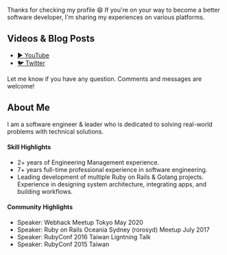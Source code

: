 Thanks for checking my profile 😄 If you're on your way to become a better software developer, I'm sharing my experiences on various platforms.

## Videos & Blog Posts

- [▶️ YouTube](https://www.youtube.com/channel/UC4525fkKrAC3GjtkhD24yYA)
- [🐦 Twitter](https://twitter.com/adlerhsieh)

Let me know if you have any question. Comments and messages are welcome!

## About Me

I am a software engineer & leader who is dedicated to solving real-world problems with technical solutions.

#### Skill Highlights
- 2+ years of Engineering Management experience.
- 7+ years full-time professional experience in software engineering.
- Leading development of multiple Ruby on Rails & Golang projects. Experience in designing system architecture, integrating apps, and building workflows.

#### Community Highlights
- Speaker: Webhack Meetup Tokyo May 2020
- Speaker: Ruby on Rails Oceania Sydney (rorosyd) Meetup July 2017
- Speaker: RubyConf 2016 Taiwan Ligntning Talk
- Speaker: RubyConf 2015 Taiwan
